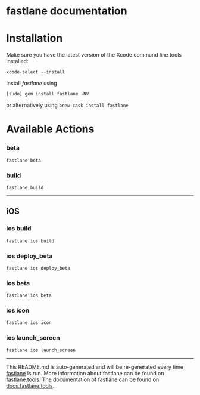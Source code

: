 fastlane documentation
================
# Installation

Make sure you have the latest version of the Xcode command line tools installed:

```
xcode-select --install
```

Install _fastlane_ using
```
[sudo] gem install fastlane -NV
```
or alternatively using `brew cask install fastlane`

# Available Actions
### beta
```
fastlane beta
```

### build
```
fastlane build
```


----

## iOS
### ios build
```
fastlane ios build
```

### ios deploy_beta
```
fastlane ios deploy_beta
```

### ios beta
```
fastlane ios beta
```

### ios icon
```
fastlane ios icon
```

### ios launch_screen
```
fastlane ios launch_screen
```


----

This README.md is auto-generated and will be re-generated every time [fastlane](https://fastlane.tools) is run.
More information about fastlane can be found on [fastlane.tools](https://fastlane.tools).
The documentation of fastlane can be found on [docs.fastlane.tools](https://docs.fastlane.tools).
